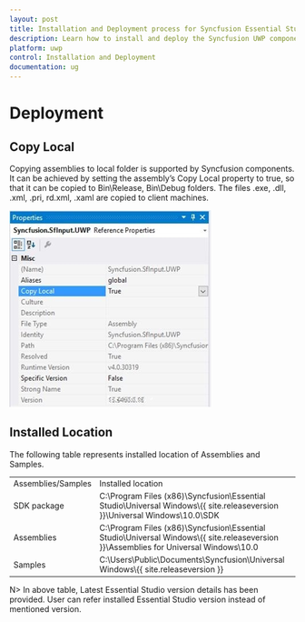 ```yaml
---
layout: post
title: Installation and Deployment process for Syncfusion Essential Studio UWP products
description: Learn how to install and deploy the Syncfusion UWP component
platform: uwp
control: Installation and Deployment
documentation: ug
---
```


# Deployment

## Copy Local

Copying assemblies to local folder is supported by Syncfusion components. It can be achieved by setting the assembly’s Copy Local property to true, so that it can be copied to Bin\Release, Bin\Debug folders. The files .exe, .dll, .xml, .pri, rd.xml, .xaml  are copied to client machines.

![](Installation-and-Deployment_images/Installation-and-Deployment_img5.jpeg)


## Installed Location

The following table represents installed location of Assemblies and Samples.

<table>
<tr>
<td>
Assemblies/Samples</td><td>
Installed location</td></tr>
<tr>
<td>
SDK package</td><td>
C:\Program Files (x86)\Syncfusion\Essential Studio\Universal Windows\{{ site.releaseversion }}\Universal Windows\10.0\SDK</td></tr>
<tr>
<td>
Assemblies</td><td>
C:\Program Files (x86)\Syncfusion\Essential Studio\Universal Windows\{{ site.releaseversion }}\Assemblies for Universal Windows\10.0</td></tr>
<tr>
<td>
Samples</td><td>
C:\Users\Public\Documents\Syncfusion\Universal Windows\{{ site.releaseversion }}</td></tr>
</table>

N> In above table, Latest Essential Studio version details has been provided. User can refer installed Essential Studio version instead of mentioned version.
